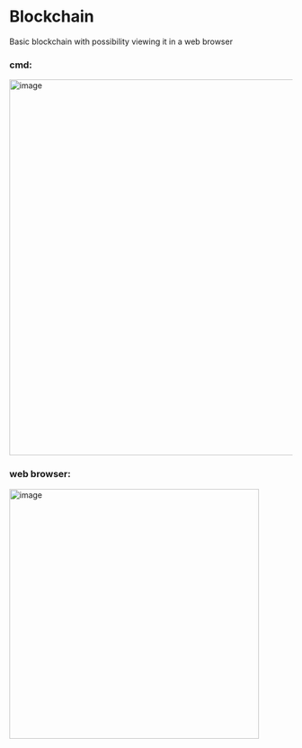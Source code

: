 # Blockchain
Basic blockchain with possibility viewing it in a web browser

### cmd:

<img width="668" alt="image" src="https://github.com/losevs/Blockchain/assets/75357413/23101472-3c8c-4d1c-87bb-ee301ead62c1">


### web browser:

<img width="444" alt="image" src="https://github.com/losevs/Blockchain/assets/75357413/aeb02b73-b242-4b34-90e2-bec1a9b3c24e">

